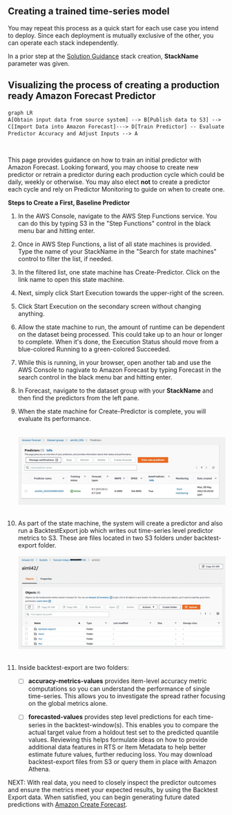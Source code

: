 ﻿## Creating a trained time-series model

You may repeat this process as a quick start for each use case you intend to deploy.  Since each deployment is mutually exclusive of the other, you can operate each stack independently.

In a prior step at the [Solution Guidance](SolutionGuidance.md) stack creation, **StackName** parameter was given.

## Visualizing the process of creating a production ready Amazon Forecast Predictor
```mermaid
graph LR
A[Obtain input data from source system] --> B[Publish data to S3] -->
C[Import Data into Amazon Forecast]---> D[Train Predictor] -- Evaluate Predictor Accuracy and Adjust Inputs --> A
```
<br>

This page provides guidance on how to train an initial predictor with Amazon Forecast.  Looking forward, you may choose to create new predictor or retrain a predictor during each production cycle which could be daily, weekly or otherwise. You may also elect **not** to create a predictor each cycle and rely on Predictor Monitoring to guide on when to create one.

**Steps to Create a First, Baseline Predictor**

1. In the AWS Console, navigate to the AWS Step Functions service.  You can do this by typing S3 in the "Step Functions" control in the black menu bar and hitting enter.
2. Once in AWS Step Functions, a list of all state machines is provided.  Type the name of your StackName in the "Search for state machines" control to filter the list, if needed.
3. In the filtered list, one state machine has Create-Predictor.  Click on the link name to open this state machine.
4. Next, simply click Start Execution towards the upper-right of the screen.  
5. Click Start Execution on the secondary screen without changing anything.
6. Allow the state machine to run, the amount of runtime can be dependent on the dataset being processed.  This could take up to an hour or longer to complete.  When it's done, the Execution Status should move from a blue-colored Running to a green-colored Succeeded.
7. While this is running, in your browser, open another tab and use the AWS Console to nagivate to Amazon Forecast by typing Forecast in the search control in the black menu bar and hitting enter.
8. In Forecast, navigate to the dataset group with your **StackName** and then find the predictors from the left pane.
9. When the state machine for Create-Predictor is complete, you will evaluate its performance.  
<br><br>
![Predictor](./images/predictor.jpg)
<br><br>

10. As part of the state machine, the system will create a predictor and also run a BacktestExport job which writes out time-series level predictor metrics to S3.  These are files located in two S3 folders under backtest-export folder.
<br><br>
![S3 post predictor](./images/s3-post-predictor.jpg)
<br><br>
10. Inside backtest-export are two folders:
	 - [ ] **accuracy-metrics-values** provides item-level accuracy metric computations so you can understand the performance of single time-series.  This allows you to investigate the spread rather focusing on the global metrics alone.
	 - [ ] **forecasted-values** provides step level predictions for each time-series in the backtest-window(s).  This enables you to compare the actual target value from a holdout test set to the predicted quantile values.  Reviewing this helps formulate ideas on how to provide additional data features in RTS or Item Metadata to help better estimate future values, further reducing loss.  You may download backtest-export files from S3 or query them in place with Amazon Athena.


NEXT: With real data, you need to closely inspect the predictor outcomes and ensure the metrics meet your expected results, by using the Backtest Export data.  When satisfied, you can begin generating future dated predictions with [Amazon Create Forecast](Forecast.md).